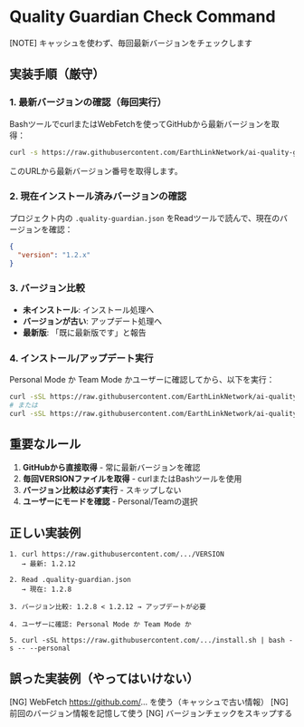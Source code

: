 # Quality Guardian Check Command

[NOTE] キャッシュを使わず、毎回最新バージョンをチェックします

## 実装手順（厳守）

### 1. 最新バージョンの確認（毎回実行）

BashツールでcurlまたはWebFetchを使ってGitHubから最新バージョンを取得：
```bash
curl -s https://raw.githubusercontent.com/EarthLinkNetwork/ai-quality-guardian/main/quality-guardian/VERSION
```

このURLから最新バージョン番号を取得します。

### 2. 現在インストール済みバージョンの確認

プロジェクト内の `.quality-guardian.json` をReadツールで読んで、現在のバージョンを確認：
```json
{
  "version": "1.2.x"
}
```

### 3. バージョン比較

- **未インストール**: インストール処理へ
- **バージョンが古い**: アップデート処理へ
- **最新版**: 「既に最新版です」と報告

### 4. インストール/アップデート実行

Personal Mode か Team Mode かユーザーに確認してから、以下を実行：

```bash
curl -sSL https://raw.githubusercontent.com/EarthLinkNetwork/ai-quality-guardian/main/quality-guardian/install.sh | bash -s -- --personal
# または
curl -sSL https://raw.githubusercontent.com/EarthLinkNetwork/ai-quality-guardian/main/quality-guardian/install.sh | bash -s -- --team
```

## 重要なルール

1. **GitHubから直接取得** - 常に最新バージョンを確認
2. **毎回VERSIONファイルを取得** - curlまたはBashツールを使用
3. **バージョン比較は必ず実行** - スキップしない
4. **ユーザーにモードを確認** - Personal/Teamの選択

## 正しい実装例

```
1. curl https://raw.githubusercontent.com/.../VERSION
   → 最新: 1.2.12

2. Read .quality-guardian.json
   → 現在: 1.2.8

3. バージョン比較: 1.2.8 < 1.2.12 → アップデートが必要

4. ユーザーに確認: Personal Mode か Team Mode か

5. curl -sSL https://raw.githubusercontent.com/.../install.sh | bash -s -- --personal
```

## 誤った実装例（やってはいけない）

[NG] WebFetch https://github.com/... を使う（キャッシュで古い情報）
[NG] 前回のバージョン情報を記憶して使う
[NG] バージョンチェックをスキップする
